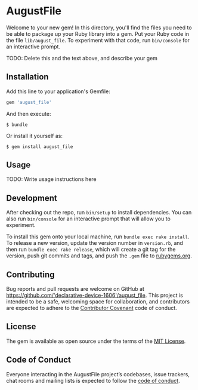 # AugustFile

Welcome to your new gem! In this directory, you'll find the files you need to be able to package up your Ruby library into a gem. Put your Ruby code in the file `lib/august_file`. To experiment with that code, run `bin/console` for an interactive prompt.

TODO: Delete this and the text above, and describe your gem

## Installation

Add this line to your application's Gemfile:

```ruby
gem 'august_file'
```

And then execute:

    $ bundle

Or install it yourself as:

    $ gem install august_file

## Usage

TODO: Write usage instructions here

## Development

After checking out the repo, run `bin/setup` to install dependencies. You can also run `bin/console` for an interactive prompt that will allow you to experiment.

To install this gem onto your local machine, run `bundle exec rake install`. To release a new version, update the version number in `version.rb`, and then run `bundle exec rake release`, which will create a git tag for the version, push git commits and tags, and push the `.gem` file to [rubygems.org](https://rubygems.org).

## Contributing

Bug reports and pull requests are welcome on GitHub at https://github.com/'declarative-device-1606'/august_file. This project is intended to be a safe, welcoming space for collaboration, and contributors are expected to adhere to the [Contributor Covenant](http://contributor-covenant.org) code of conduct.

## License

The gem is available as open source under the terms of the [MIT License](https://opensource.org/licenses/MIT).

## Code of Conduct

Everyone interacting in the AugustFile project’s codebases, issue trackers, chat rooms and mailing lists is expected to follow the [code of conduct](https://github.com/'declarative-device-1606'/august_file/blob/master/CODE_OF_CONDUCT.md).
